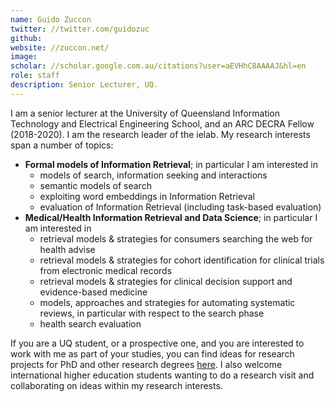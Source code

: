 ```yaml
---
name: Guido Zuccon
twitter: //twitter.com/guidozuc
github: 
website: //zuccon.net/
image: 
scholar: //scholar.google.com.au/citations?user=aEVHhC8AAAAJ&hl=en
role: staff
description: Senior Lecturer, UQ.
---
```


I am a senior lecturer at the University of Queensland Information Technology and  Electrical Engineering School, and an ARC DECRA Fellow (2018-2020). I am the research leader of the ielab. My research interests span a number of topics:

* __Formal models of Information Retrieval__; in particular I am interested in
	- models of search, information seeking and interactions
	- semantic models of search
	- exploiting word embeddings in Information Retrieval
	- evaluation of Information Retrieval (including task-based evaluation)
* __Medical/Health Information Retrieval and Data Science__; in particular I am interested in
	- retrieval models & strategies for consumers searching the web for health advise
	- retrieval models & strategies for cohort identification for clinical trials from electronic medical records
	- retrieval models & strategies for clinical decision support and evidence-based medicine
	- models, approaches and strategies for automating systematic reviews, in particular with respect to the search phase
	- health search evaluation

If you are a UQ student, or a prospective one, and you are interested to work with me as part of your studies, you can find ideas for research projects for PhD and other research degrees [here](http://ielab.io/student-projects). I also welcome international higher education students wanting to do a research visit and collaborating on ideas within my research interests.